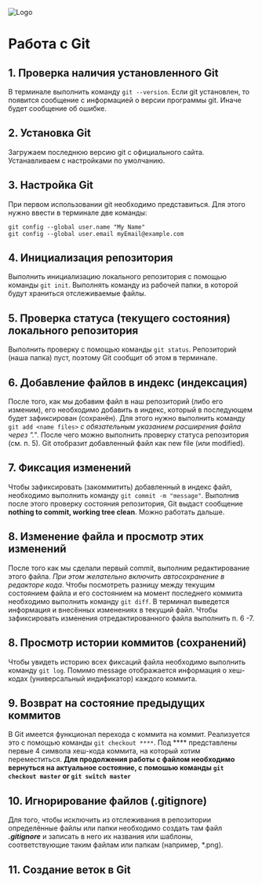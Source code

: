 ![Logo](Git-Logo-1788C.png)
# Работа с Git
## 1. Проверка наличия установленного Git
В терминале выполнить команду `git --version`.
Если git установлен, то появится сообщение с информацией о версии программы git. Иначе будет сообщение об ошибке.
## 2. Установка Git
Загружаем последнюю версию git с официального сайта. Устанавливаем с настройками по умолчанию.
## 3. Настройка Git
При первом использовании git необходимо представиться. Для этого нужно ввести в терминале две команды:
```
git config --global user.name "My Name" 
git config --global user.email myEmail@example.com
```
## 4. Инициализация репозитория
Выполнить инициализацию локального репозитория с помощью команды `git init`. Выполнять команду из рабочей папки, в которой будут храниться отслеживаемые файлы.
## 5. Проверка статуса (текущего состояния) локального репозитория
Выполнить проверку с помощью команды `git status`. Репозиторий (наша папка) пуст, поэтому Git сообщит об этом в терминале.
## 6. Добавление файлов в индекс (индексация)
После того, как мы добавим файл в наш репозиторий (либо его изменим), его необходимо добавить в индекс, который в последующем будет зафиксирован (сохранён). Для этого нужно выполнить команду `git add <name files>` _с обязательным указанием расширения файла через "."_. После чего можно выполнить проверку статуса репозитория (см. п. 5). Git отобразит добавленный файл как new file (или modified).
## 7. Фиксация изменений
Чтобы зафиксировать (закоммитить) добавленный в индекс файл, необходимо выполнить команду `git commit -m "message"`. Выполнив после этого проверку состояния репозитория, Git выдаст сообщение **nothing to commit, working tree clean**. Можно работать дальше.
## 8. Изменение файла и просмотр этих изменений
После того как мы сделали первый commit, выполним редактирование этого файла. *При этом желательно включить автосохранение в редакторе кода*. Чтобы посмотреть разницу между текущим состоянием файла и его состоянием на момент последнего коммита необходимо выполнить команду `git diff`. В терминал выведется информация и внесённых изменениях в текущий файл. Чтобы зафиксировать изменения отредактированного файла выполнить п. 6 -7.
## 8. Просмотр истории коммитов (сохранений)
Чтобы увидеть историю всех фиксаций файла необходимо выполнить команду `git log`. Помимо message отображается информация о хеш-кодах (универсальный индификатор) каждого коммита.
## 9. Возврат на состояние предыдущих коммитов
В Git имеется функционал перехода с коммита на коммит. Реализуется это с помощью команды `git checkout ****`. Под **** представлены первые 4 символа хеш-кода коммита, на который хотим переместиться. **Для продолжения работы с файлом необходимо вернуться на актуальное состояние, с помошью команды `git checkout master` or `git switch master`**
## 10. Игнорирование файлов (.gitignore)
Для того, чтобы исключить из отслеживания в репозитории определённые файлы или папки необходимо создать там файл ***.gitignore*** и записать в него их названия или шаблоны, соответствующие таким файлам или папкам (например, *.png).
## 11. Создание веток в Git